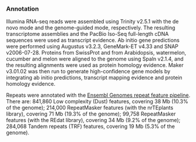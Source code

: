 ### Annotation

Illumina RNA-seq reads were assembled using Trinity v2.5.1 with the de novo mode and the genome-guided mode, respectively. The resulting transcriptome assemblies and the PacBio Iso-Seq full-length cDNA sequences were used as transcript evidence. Ab initio gene predictions were performed using Augustus v3.2.3, GeneMark-ET v4.33 and SNAP v2006-07-28. Proteins from SwissProt and from Arabidopsis, watermelon, cucumber and melon were aligned to the genome using Spaln v2.1.4, and the resulting alignments were used as protein homology evidence. Maker v3.01.02 was then run to generate high-confidence gene models by integrating ab initio predictions, transcript mapping evidence and protein homology evidence.

Repeats were annotated with the [Ensembl Genomes repeat feature pipeline](http://plants.ensembl.org/info/genome/annotation/repeat_features.html). There are: 841,860 Low complexity (Dust) features, covering 38 Mb (10.3% of the genome); 214,000 RepeatMasker features (with the nrTEplants library), covering 71 Mb (19.3% of the genome); 99,758 RepeatMasker features (with the REdat library), covering 34 Mb (9.2% of the genome); 284,068 Tandem repeats (TRF) features, covering 19 Mb (5.3% of the genome).